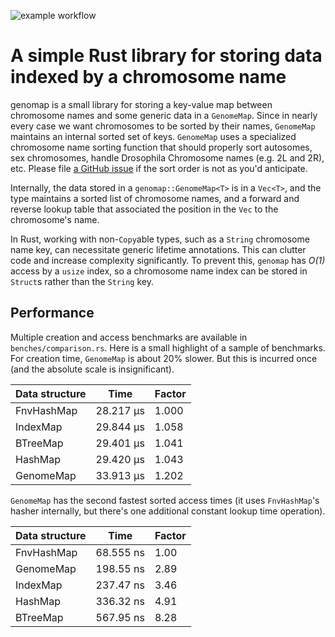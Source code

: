 ![example workflow](https://github.com/vsbuffalo/genomap/actions/workflows/rust.yml/badge.svg)

# A simple Rust library for storing data indexed by a chromosome name

genomap is a small library for storing a key-value map between chromosome
names and some generic data in a `GenomeMap`. Since in nearly every case we
want chromosomes to be sorted by their names, `GenomeMap` maintains an internal
sorted set of keys. `GenomeMap` uses a specialized chromosome name sorting
function that should properly sort autosomes, sex chromosomes, handle
Drosophila Chromosome names (e.g. 2L and 2R), etc. Please file [a GitHub
issue](http://github.com/vsbuffalo/genomemap/issues) if the sort order is not
as you'd anticipate.

Internally, the data stored in a `genomap::GenomeMap<T>` is in a `Vec<T>`, and
the type maintains a sorted list of chromosome names, and a forward and reverse
lookup table that associated the position in the `Vec` to the chromosome's name.

In Rust, working with non-`Copy`able types, such as a `String` chromosome name
key, can necessitate generic lifetime annotations. This can clutter code and
increase complexity significantly. To prevent this, `genomap` has *O(1)* access
by a `usize` index, so a chromosome name index can be stored in `Struct`s
rather than the `String` key.

## Performance

Multiple creation and access benchmarks are available in
`benches/comparison.rs`. Here is a small highlight of a sample of benchmarks.
For creation time, `GenomeMap` is about 20% slower. But this is incurred once
(and the absolute scale is insignificant).

| Data structure | Time      | Factor |
|----------------|-----------|--------|
| FnvHashMap     | 28.217 µs | 1.000  |
| IndexMap       | 29.844 µs | 1.058  |
| BTreeMap       | 29.401 µs | 1.041  |
| HashMap        | 29.420 µs | 1.043  |
| GenomeMap      | 33.913 µs | 1.202  |


`GenomeMap` has the second fastest sorted access times (it uses `FnvHashMap`'s
hasher internally, but there's one additional constant lookup time operation).

| Data structure | Time      | Factor |
|----------------|-----------|--------|
| FnvHashMap     | 68.555 ns | 1.00   |
| GenomeMap      | 198.55 ns | 2.89   |
| IndexMap       | 237.47 ns | 3.46   |
| HashMap        | 336.32 ns | 4.91   |
| BTreeMap       | 567.95 ns | 8.28   | 

